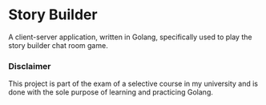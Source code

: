 # Story Builder

A client-server application, written in Golang, specifically used to play the story builder chat room game.

### Disclaimer

This project is part of the exam of a selective course in my university and is done with the sole purpose of learning and practicing Golang.
